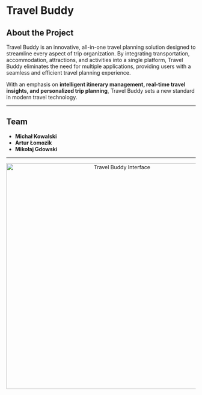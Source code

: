 # Travel Buddy

## About the Project
Travel Buddy is an innovative, all-in-one travel planning solution designed to streamline every aspect of trip organization. By integrating transportation, accommodation, attractions, and activities into a single platform, Travel Buddy eliminates the need for multiple applications, providing users with a seamless and efficient travel planning experience.  

With an emphasis on **intelligent itinerary management, real-time travel insights, and personalized trip planning**, Travel Buddy sets a new standard in modern travel technology.

---

## Team  
- **Michał Kowalski**  
- **Artur Łomozik**  
- **Mikołaj Gdowski**  

---
<div align="center">
  <img src="https://via.placeholder.com/800x400.png?text=Travel+Buddy+Dashboard" alt="Travel Buddy Interface" width="600"/>
</div>
